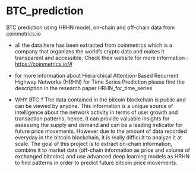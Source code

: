 # BTC_prediction
BTC prediction using HRHN model, on-chain and off-chain data from coinmetrics.io 

- all the data here has been extracted from coinmetrics which is a company that organizes the world’s crypto data and makes it transparent and accessible. Check their website for more information : https://coinmetrics.io/#

- for more information about Hierarchical Attention-Based Recurrent Highway Networks (HRHN) for Time Series Prediction please find the description in the research paper HRHN_for_time_series

- WHY BTC ?
The data contained in the bitcoin blockchain is public and can be viewed by anyone. This information is a unique source of intelligence about the network activity in terms of user growth and transaction patterns, hence, it can provide valuable insights for assessing the supply and demand and can be a leading indicator for
future price movements. However due to the amount of data recorded everyday in the bitcoin blockchain, it is really difficult to analyze it at scale. 
The goal of this project is to extract on-chain information, combine it to market data (off-chain information as price and volume of exchanged bitcoins) and use advanced deep learning models as HRHN to find patterns in order to predict future bitcoin price movements.
